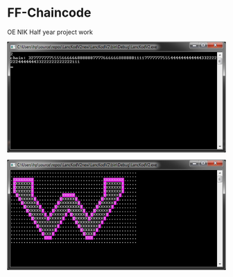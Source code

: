 # FF-Chaincode
OE NIK Half year project work

![alt text](./Tutorial/chain.png)

![alt text](./Tutorial/ui.png)
